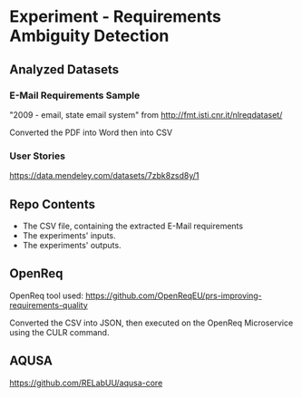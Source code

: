 #  Experiment - Requirements Ambiguity Detection  

## Analyzed Datasets
### E-Mail Requirements Sample
"2009 - email, state email system" from http://fmt.isti.cnr.it/nlreqdataset/

Converted the PDF into Word then into CSV

### User Stories
https://data.mendeley.com/datasets/7zbk8zsd8y/1

## Repo Contents

- The CSV file, containing the extracted E-Mail requirements 
- The experiments' inputs.
- The experiments' outputs.

## OpenReq

OpenReq tool used:
https://github.com/OpenReqEU/prs-improving-requirements-quality

Converted the CSV into JSON, then executed on the OpenReq Microservice using the CULR command.

## AQUSA

https://github.com/RELabUU/aqusa-core


